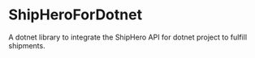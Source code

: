 # ShipHeroForDotnet
A dotnet library to integrate the ShipHero API for dotnet project to fulfill shipments.
